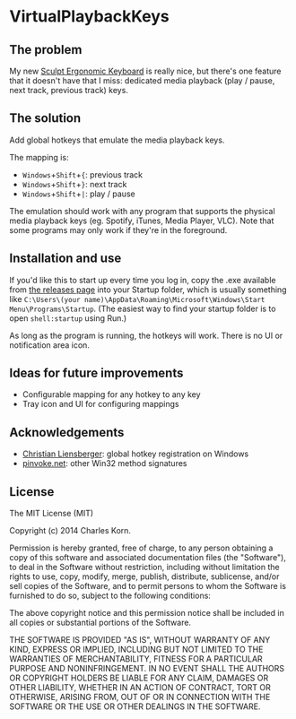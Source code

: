# VirtualPlaybackKeys

## The problem
My new [Sculpt Ergonomic Keyboard](http://www.microsoft.com/hardware/en-us/b/sculpt-ergonomic-keyboard-for-business) is really nice, but there's one feature that it doesn't have that I miss: dedicated media playback (play / pause, next track, previous track) keys.  

## The solution
Add global hotkeys that emulate the media playback keys. 

The mapping is:

* `Windows`+`Shift`+`{`: previous track
* `Windows`+`Shift`+`}`: next track
* `Windows`+`Shift`+`|`: play / pause

The emulation should work with any program that supports the physical media playback keys (eg. Spotify, iTunes, Media Player, VLC). Note that some programs may only work if they're in the foreground. 

## Installation and use
If you'd like this to start up every time you log in, copy the .exe available from [the releases page](https://github.com/charleskorn/VirtualPlaybackKeys/releases) into your Startup folder, which is usually something like `C:\Users\(your name)\AppData\Roaming\Microsoft\Windows\Start Menu\Programs\Startup`. (The easiest way to find your startup folder is to open `shell:startup` using Run.)

As long as the program is running, the hotkeys will work. There is no UI or notification area icon.

## Ideas for future improvements
* Configurable mapping for any hotkey to any key
* Tray icon and UI for configuring mappings

## Acknowledgements
* [Christian Liensberger](http://www.liensberger.it/web/blog/?p=207): global hotkey registration on Windows
* [pinvoke.net](http://pinvoke.net/): other Win32 method signatures

## License

The MIT License (MIT)

Copyright (c) 2014 Charles Korn.

Permission is hereby granted, free of charge, to any person obtaining a copy
of this software and associated documentation files (the "Software"), to deal
in the Software without restriction, including without limitation the rights
to use, copy, modify, merge, publish, distribute, sublicense, and/or sell
copies of the Software, and to permit persons to whom the Software is
furnished to do so, subject to the following conditions:

The above copyright notice and this permission notice shall be included in all
copies or substantial portions of the Software.

THE SOFTWARE IS PROVIDED "AS IS", WITHOUT WARRANTY OF ANY KIND, EXPRESS OR
IMPLIED, INCLUDING BUT NOT LIMITED TO THE WARRANTIES OF MERCHANTABILITY,
FITNESS FOR A PARTICULAR PURPOSE AND NONINFRINGEMENT. IN NO EVENT SHALL THE
AUTHORS OR COPYRIGHT HOLDERS BE LIABLE FOR ANY CLAIM, DAMAGES OR OTHER
LIABILITY, WHETHER IN AN ACTION OF CONTRACT, TORT OR OTHERWISE, ARISING FROM,
OUT OF OR IN CONNECTION WITH THE SOFTWARE OR THE USE OR OTHER DEALINGS IN THE
SOFTWARE.

